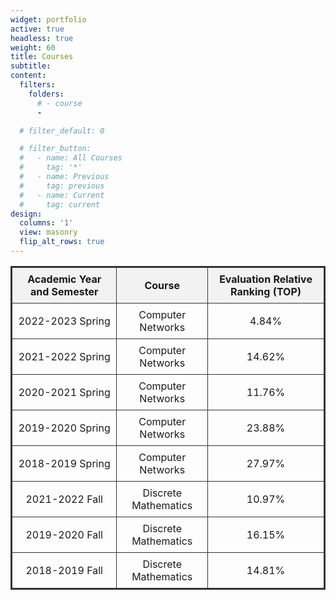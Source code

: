 ```yaml
---
widget: portfolio
active: true
headless: true
weight: 60
title: Courses
subtitle:
content:
  filters:
    folders:
      # - course
      -

  # filter_default: 0

  # filter_button:
  #   - name: All Courses
  #     tag: '*'
  #   - name: Previous
  #     tag: previous
  #   - name: Current
  #     tag: current
design:
  columns: '1'
  view: masonry
  flip_alt_rows: true
---
```


| Academic Year and Semester | Course        | Evaluation Relative Ranking (TOP) |
|---------------------------|---------------|----------------------------------|
| 2022-2023 Spring          | Computer Networks | 4.84%                         |
| 2021-2022 Spring          | Computer Networks | 14.62%                         |
| 2020-2021 Spring          | Computer Networks | 11.76%                         |
| 2019-2020 Spring          | Computer Networks | 23.88%                         |
| 2018-2019 Spring          | Computer Networks | 27.97%                         |
| 2021-2022 Fall            | Discrete Mathematics | 10.97%                    |
| 2019-2020 Fall            | Discrete Mathematics | 16.15%                    |
| 2018-2019 Fall            | Discrete Mathematics | 14.81%                    |

<style>
  table {
    border-collapse: collapse;
    width: 100%;
    border: 2px solid #333; /* 表格边框 */
    font-size: 1rem;
  }

  th, td {
    border: 1px solid #333; /* 单元格边框 */
    padding: 8px; /* 单元格内边距 */
    text-align: center; /* 文本左对齐 */
  }

  th {
    background-color: #f2f2f2; /* 表头背景色 */
  }
</style>
